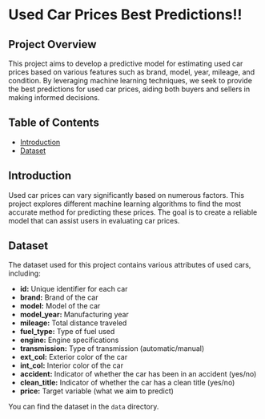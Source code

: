 # Used Car Prices Best Predictions!!

## Project Overview

This project aims to develop a predictive model for estimating used car prices based on various features such as brand, model, year, mileage, and condition. By leveraging machine learning techniques, we seek to provide the best predictions for used car prices, aiding both buyers and sellers in making informed decisions.

## Table of Contents

- [Introduction](#introduction)
- [Dataset](#dataset)

## Introduction

Used car prices can vary significantly based on numerous factors. This project explores different machine learning algorithms to find the most accurate method for predicting these prices. The goal is to create a reliable model that can assist users in evaluating car prices.

## Dataset

The dataset used for this project contains various attributes of used cars, including:

- **id:** Unique identifier for each car
- **brand:** Brand of the car
- **model:** Model of the car
- **model_year:** Manufacturing year
- **mileage:** Total distance traveled
- **fuel_type:** Type of fuel used
- **engine:** Engine specifications
- **transmission:** Type of transmission (automatic/manual)
- **ext_col:** Exterior color of the car
- **int_col:** Interior color of the car
- **accident:** Indicator of whether the car has been in an accident (yes/no)
- **clean_title:** Indicator of whether the car has a clean title (yes/no)
- **price:** Target variable (what we aim to predict)

You can find the dataset in the `data` directory.

